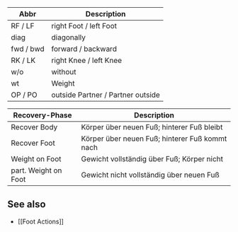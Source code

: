 | Abbr      | Description                       |
| --------- | --------------------------------- |
| RF / LF   | right Foot / left Foot            |
| diag      | diagonally                        |
| fwd / bwd | forward / backward                |
| RK / LK   | right Knee / left Knee            |
| w/o       | without                           |
| wt        | Weight                            |
| OP / PO   | outside Partner / Partner outside |

| Recovery-Phase       | Description                                    |
| -------------------- | ---------------------------------------------- |
| Recover Body         | Körper über neuen Fuß; hinterer Fuß bleibt     |
| Recover Foot         | Körper über neuen Fuß; hinterer Fuß kommt nach |
| Weight on Foot       | Gewicht vollständig über Fuß; Körper nicht     |
| part. Weight on Foot | Gewicht nicht vollständig über neuen Fuß       |

## See also
- [[Foot Actions]]